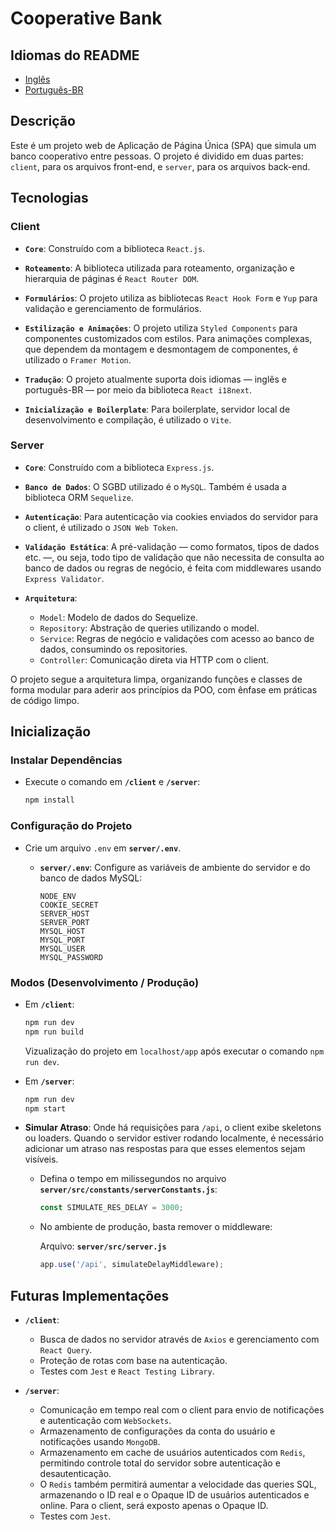 # Cooperative Bank

## Idiomas do README

- [Inglês](README.md)
- [Português-BR](README-pt.md)

## Descrição

Este é um projeto web de Aplicação de Página Única (SPA) que simula um banco cooperativo entre pessoas. O projeto é dividido em duas partes: `client`, para os arquivos front-end, e `server`, para os arquivos back-end.

## Tecnologias

### Client

- **`Core`**: Construído com a biblioteca `React.js`.

- **`Roteamento`**: A biblioteca utilizada para roteamento, organização e hierarquia de páginas é `React Router DOM`.

- **`Formulários`**: O projeto utiliza as bibliotecas `React Hook Form` e `Yup` para validação e gerenciamento de formulários.

- **`Estilização e Animações`**: O projeto utiliza `Styled Components` para componentes customizados com estilos. Para animações complexas, que dependem da montagem e desmontagem de componentes, é utilizado o `Framer Motion`.

- **`Tradução`**: O projeto atualmente suporta dois idiomas — inglês e português-BR — por meio da biblioteca `React i18next`.

- **`Inicialização e Boilerplate`**: Para boilerplate, servidor local de desenvolvimento e compilação, é utilizado o `Vite`.

### Server

- **`Core`**: Construído com a biblioteca `Express.js`.

- **`Banco de Dados`**: O SGBD utilizado é o `MySQL`. Também é usada a biblioteca ORM `Sequelize`.

- **`Autenticação`**: Para autenticação via cookies enviados do servidor para o client, é utilizado o `JSON Web Token`.

- **`Validação Estática`**: A pré-validação — como formatos, tipos de dados etc. —, ou seja, todo tipo de validação que não necessita de consulta ao banco de dados ou regras de negócio, é feita com middlewares usando `Express Validator`.

- **`Arquitetura`**:
  - `Model`: Modelo de dados do Sequelize.
  - `Repository`: Abstração de queries utilizando o model.
  - `Service`: Regras de negócio e validações com acesso ao banco de dados, consumindo os repositories.
  - `Controller`: Comunicação direta via HTTP com o client.

O projeto segue a arquitetura limpa, organizando funções e classes de forma modular para aderir aos princípios da POO, com ênfase em práticas de código limpo.

## Inicialização

### Instalar Dependências

- Execute o comando em **`/client`** e **`/server`**:
  ```bash
  npm install
  ```

### Configuração do Projeto

- Crie um arquivo `.env` em **`server/.env`**.

  - **`server/.env`**: Configure as variáveis de ambiente do servidor e do banco de dados MySQL:

    ```env
    NODE_ENV
    COOKIE_SECRET
    SERVER_HOST
    SERVER_PORT
    MYSQL_HOST
    MYSQL_PORT
    MYSQL_USER
    MYSQL_PASSWORD
    ```

### Modos (Desenvolvimento / Produção)

- Em **`/client`**:

  ```bash
  npm run dev
  npm run build
  ```

  Vizualização do projeto em `localhost/app` após executar o comando `npm run dev`.

- Em **`/server`**:

  ```bash
  npm run dev
  npm start
  ```

- **Simular Atraso**: Onde há requisições para `/api`, o client exibe skeletons ou loaders. Quando o servidor estiver rodando localmente, é necessário adicionar um atraso nas respostas para que esses elementos sejam visíveis.

  - Defina o tempo em milissegundos no arquivo **`server/src/constants/serverConstants.js`**:

    ```js
    const SIMULATE_RES_DELAY = 3000;
    ```

  - No ambiente de produção, basta remover o middleware:

    Arquivo: **`server/src/server.js`**

    ```js
    app.use('/api', simulateDelayMiddleware);
    ```

## Futuras Implementações

- **`/client`**:

  - Busca de dados no servidor através de `Axios` e gerenciamento com `React Query`.
  - Proteção de rotas com base na autenticação.
  - Testes com `Jest` e `React Testing Library`.

- **`/server`**:

  - Comunicação em tempo real com o client para envio de notificações e autenticação com `WebSockets`.
  - Armazenamento de configurações da conta do usuário e notificações usando `MongoDB`.
  - Armazenamento em cache de usuários autenticados com `Redis`, permitindo controle total do servidor sobre autenticação e desautenticação.
  - O `Redis` também permitirá aumentar a velocidade das queries SQL, armazenando o ID real e o Opaque ID de usuários autenticados e online. Para o client, será exposto apenas o Opaque ID.
  - Testes com `Jest`.
